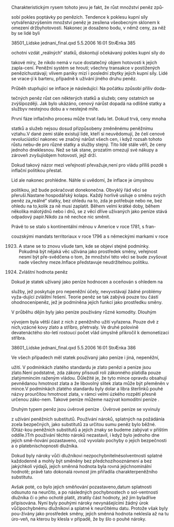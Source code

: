 
Charakteristickým rysem tohoto jevu je fakt, že růst množství peněz způ-

sobí pokles poptávky po penězích. Tendence k poklesu kupní síly vytvářenázvýšením množství peněz je zesílena všeobecným sklonem k omezení držbyhotovosti. Nakonec je dosaženo bodu, v němž ceny, za něž by se lidé byli

38501_Lidske jednani_final.qxd 5.5.2006 16:01 StrÆnka 385

ochotni vzdát „reálných“ statků, diskontují očekávaný pokles kupní síly do

takové míry, že nikdo nemá v ruce dostatečný objem hotovosti k jejich zapla-cení. Peněžní systém se hroutí; všechny transakce v postižených penězíchustávají; vlivem paniky mizí i poslední zbytky jejich kupní síly. Lidé se vrace-jí k barteru, případně k užívání jiného druhu peněz.

Průběh stupňující se inflace je následující: Na počátku způsobí příliv doda-

tečných peněz růst cen některých statků a služeb; ceny ostatních se zvýšípozději. Jak bylo ukázáno, cenový nárůst dopadá na odlišné statky a službyv nestejnou dobu a v nestejné míře.

První fáze inflačního procesu může trvat řadu let. Dokud trvá, ceny mnoha

statků a služeb nejsou dosud přizpůsobeny změněnému peněžnímu vztahu.V dané zemi stále existují lidé, kteří si neuvědomují, že čelí cenové revoluciústící nakonec ve značný nárůst všech cen, i když rozsah tohoto růstu nebu-de pro různé statky a služby stejný. Tito lidé stále věří, že ceny jednoho dneklesnou. Než se tak stane, prozatím omezují své nákupy a zároveň zvyšujíobjem hotovosti, jejž drží.

Dokud takový názor mezi veřejností převažuje,není pro vládu příliš pozdě s inflační politikou přestat.

Lid ale nakonec prohlédne. Náhle si uvědomí, že inflace je úmyslnou

politikou, jež bude pokračovat donekonečna. Obvyklý řád věcí se přeruší.Nastane hospodářský kolaps. Každý horlivě usiluje o směnu svých peněz za„reálné“ statky, bez ohledu na to, zda je potřebuje nebo ne, bez ohledu na to,kolik za ně musí zaplatit. Během velmi krátké doby, během několika málotýdnů nebo i dnů, se z věcí dříve užívaných jako peníze stává odpadový papír.Nikdo za ně nechce nic směnit.

Právě to se stalo s kontinentální měnou v Americe v roce 1781, s fran-

couzskými mandats territoriaux v roce 1796 a s německými markami v roce

1923. A stane se to znovu všude tam, kde se objeví stejné podmínky. Pokudmá být nějaká věc užívána jako prostředek směny, veřejnost nesmí být pře-svědčena o tom, že množství této věci se bude zvyšovat nade všechny meze.Inflace představuje neudržitelnou politiku.

9. Zvláštní hodnota peněz

Dokud je statek užívaný jako peníze hodnocen a oceňován s ohledem na

služby, jež poskytuje pro nepeněžní účely, nevyvstávají žádné problémy vyža-dující zvláštní řešení. Teorie peněz se tak zabývá pouze tou částí ohodnocenípeněz, jež je podmíněna jejich funkcí jako prostředku směny.

V průběhu dějin byly jako peníze používány různé komodity. Dlouhým

vývojem byla větší část z nich z peněžního užití vyřazena. Pouze dvě z nich,vzácné kovy zlato a stříbro, přetrvaly. Ve druhé polovině devatenáctého sto-letí rostoucí počet vlád úmyslně přikročil k demonetizaci stříbra.

38601_Lidske jednani_final.qxd 5.5.2006 16:01 StrÆnka 386

Ve všech případech měl statek používaný jako peníze i jiná, nepeněžní,

užití. V podmínkách zlatého standardu je zlato penězi a peníze jsou zlato.Není podstatné, zda zákony přisoudí roli zákonného platidla pouze zlatýmmincím raženým vládou. Důležité je, že tyto mince opravdu obsahují pevnědanou hmotnost zlata a že libovolný slitek zlata může být přeměněn v mince.V podmínkách zlatého standardu byly dolar a libra šterlinků pouhé názvy prourčitou hmotnost zlata, v rámci velmi úzkého rozpětí přesně určenou záko-nem. Takové peníze můžeme nazývat komoditní peníze .

Druhým typem peněz jsou úvěrové peníze . Úvěrové peníze se vyvinuly

z užívání peněžních substitutů. Používání nároků, splatných na požádánía zcela bezpečných, jako substitutů za určitou sumu peněz bylo běžné. (Otáz-kou peněžních substitutů a jejich znaky se budeme zabývat v příštím oddíle.)Trh používání těchto nároků nezastavil, i když bylo jednoho dne jejich smě-ňování pozastaveno, což vyvolalo pochyby o jejich bezpečnosti a o platebníschopnosti dlužníka.

Dokud byly nároky vůči dlužníkovi nezpochybnitelnésolventnosti splatné každodenně a mohly být směněny bez předchozíhooznámení a bez jakýchkoli výdajů, jejich směnná hodnota byla rovná jejichnominální hodnotě; právě tato dokonalá rovnost jim přiřadila charakterpeněžního substitutu.

Avšak poté, co bylo jejich směňování pozastaveno,datum splatnosti odsunuto na neurčito, a po následných pochybnostech o sol-ventnosti dlužníka či o jeho ochotě platit, ztratily část hodnoty, jež jim byladříve připisována. Nyní byly pouhými nároky nevynášejícími žádný úrok vůčipochybnému dlužníkovi a splatné k neurčitému datu. Protože však byly pou-žívány jako prostředek směny, jejich směnná hodnota neklesla až na tu úro-veň, na kterou by klesla v případě, že by šlo o pouhé nároky.
